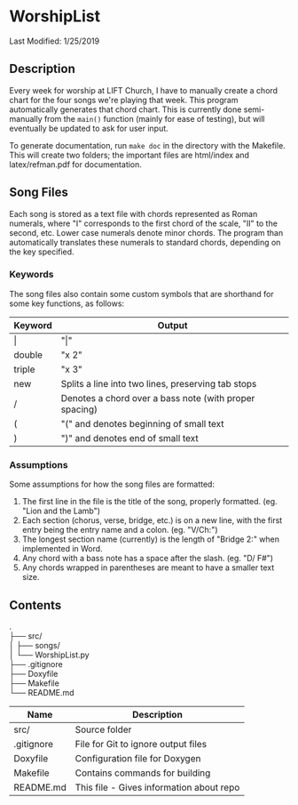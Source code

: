 # WorshipList
Last Modified: 1/25/2019

## Description

Every week for worship at LIFT Church, I have to manually create a chord chart for the four songs we're playing that week. This program automatically generates that chord chart. This is currently done semi-manually from the `main()` function (mainly for ease of testing), but will eventually be updated to ask for user input.

To generate documentation, run `make doc` in the directory with the Makefile. This will create two folders; the important files are html/index and latex/refman.pdf for documentation.

## Song Files

Each song is stored as a text file with chords represented as Roman numerals, where "I" corresponds to the first chord of the scale, "II" to the second, etc. Lower case numerals denote minor chords. The program than automatically translates these numerals to standard chords, depending on the key specified. 

### Keywords

The song files also contain some custom symbols that are shorthand for some key functions, as follows:

| Keyword | Output |
|---|---|
|\||"\|"|
|double|"x 2"|
|triple|"x 3"|
|new|Splits a line into two lines, preserving tab stops|
|/|Denotes a chord over a bass note (with proper spacing)|
|(|"(" and denotes beginning of small text|
|)|")" and denotes end of small text|

### Assumptions

Some assumptions for how the song files are formatted:
1) The first line in the file is the title of the song, properly formatted. (eg. "Lion and the Lamb")
2) Each section (chorus, verse, bridge, etc.) is on a new line, with the first entry being the entry name and a colon. (eg. "V/Ch:")
3) The longest section name (currently) is the length of "Bridge 2:" when implemented in Word.
4) Any chord with a bass note has a space after the slash. (eg. "D/ F#")
5) Any chords wrapped in parentheses are meant to have a smaller text size.

## Contents
.  
├── src/  
│   ├── songs/  
│   └── WorshipList.py  
├── .gitignore  
├── Doxyfile  
├── Makefile  
└── README.md  

| Name | Description |
|---|---|
|src/|Source folder|
|.gitignore|File for Git to ignore output files|
|Doxyfile|Configuration file for Doxygen|
|Makefile|Contains commands for building|
|README.md|This file - Gives information about repo|